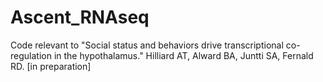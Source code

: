 # Ascent_RNAseq
 Code relevant to "Social status and behaviors drive transcriptional co-regulation in the hypothalamus." Hilliard AT, Alward BA, Juntti SA, Fernald RD. [in preparation]
